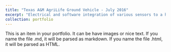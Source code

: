 ```yaml
---
title: "Texas A&M AgriLife Ground Vehicle - July 2016"
excerpt: "Electrical and software integration of various sensors to a high-clearance tractor for use in maize phenotyping. Photo courtesy of Blair Fannin, Texas A&M AgriLife Research. <br>Texas A&M University, College Station, Texas, USA<br/><img src='/images/13738171_1745417789062217_3599856757699822105_o.jpg'>"
collection: portfolio
---
```


This is an item in your portfolio. It can be have images or nice text. If you name the file .md, it will be parsed as markdown. If you name the file .html, it will be parsed as HTML. 
